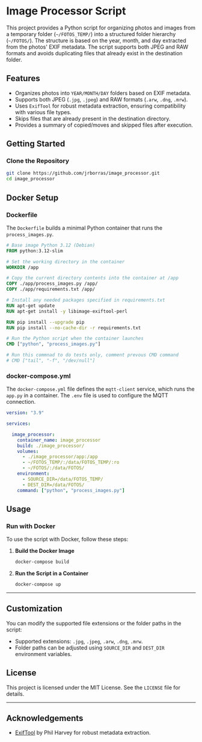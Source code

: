 # Image Processor Script

This project provides a Python script for organizing photos and images from a temporary folder (`~/FOTOS_TEMP/`) into a structured folder hierarchy (`~/FOTOS/`). The structure is based on the year, month, and day extracted from the photos' EXIF metadata. The script supports both JPEG and RAW formats and avoids duplicating files that already exist in the destination folder.

## **Features**

- Organizes photos into `YEAR/MONTH/DAY` folders based on EXIF metadata.
- Supports both JPEG (`.jpg`, `.jpeg`) and RAW formats (`.arw`, `.dng`, `.mrw`).
- Uses `ExifTool` for robust metadata extraction, ensuring compatibility with various file types.
- Skips files that are already present in the destination directory.
- Provides a summary of copied/moves and skipped files after execution.

## Getting Started

### Clone the Repository

```bash
git clone https://github.com/jrborras/image_processor.git
cd image_processor
```

## Docker Setup

### Dockerfile

The `Dockerfile` builds a minimal Python container that runs the `process_images.py`.

```dockerfile
# Base image Python 3.12 (Debian)
FROM python:3.12-slim

# Set the working directory in the container
WORKDIR /app

# Copy the current directory contents into the container at /app
COPY ./app/process_images.py /app/
COPY ./app/requirements.txt /app/

# Install any needed packages specified in requirements.txt
RUN apt-get update
RUN apt-get install -y libimage-exiftool-perl

RUN pip install --upgrade pip
RUN pip install --no-cache-dir -r requirements.txt

# Run the Python script when the container launches
CMD ["python", "process_images.py"]

# Run this commnad to do tests only, comment prevous CMD command
# CMD ["tail", "-f", "/dev/null"]
```

### docker-compose.yml

The `docker-compose.yml` file defines the `mqtt-client` service, which runs the `app.py` in a container. The `.env` file is used to configure the MQTT connection.

```yaml
version: "3.9"

services:

  image_processor:
    container_name: image_processor
    build: ./image_processor/
    volumes:
      - ./image_processor/app:/app
      - ~/FOTOS_TEMP/:/data/FOTOS_TEMP/:ro
      - ~/FOTOS/:/data/FOTOS/
    environment:
      - SOURCE_DIR=/data/FOTOS_TEMP/
      - DEST_DIR=/data/FOTOS/
    command: ["python", "process_images.py"]
```
## **Usage**

### **Run with Docker**
To use the script with Docker, follow these steps:

1. **Build the Docker Image**
   ```bash
   docker-compose build
   ```

2. **Run the Script in a Container**
   ```bash
   docker-compose up
   ```

---

## **Customization**

You can modify the supported file extensions or the folder paths in the script:
- Supported extensions: `.jpg`, `.jpeg`, `.arw`, `.dng`, `.mrw`.
- Folder paths can be adjusted using `SOURCE_DIR` and `DEST_DIR` environment variables.


## **License**

This project is licensed under the MIT License. See the `LICENSE` file for details.

---

## **Acknowledgements**

- [ExifTool](https://exiftool.org/) by Phil Harvey for robust metadata extraction.
```